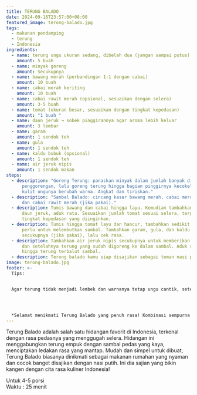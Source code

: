 ```yaml
---
title: TERUNG BALADO
date: 2024-09-16T23:57:00+08:00
featured_image: terong-balado.jpg
tags:
  - makanan pendamping
  - terung
  - Indonesia
ingredients:
  - name: terung ungu ukuran sedang, dibelah dua (jangan sampai putus)
    amount: 5 buah
  - name: minyak goreng
    amount: Secukupnya
  - name: bawang merah (perbandingan 1:1 dengan cabai)
    amount: 10 buah
  - name: cabai merah keriting
    amount: 10 buah
  - name: cabai rawit merah (opsional, sesuaikan dengan selera)
    amount: 3-5 buah
  - name: tomat (ukuran besar, sesuaikan dengan tingkat kepedasan)
    amount: "1 buah "
  - name: daun jeruk → sobek pinggirannya agar aroma lebih keluar
    amount: 3 lembar
  - name: garam
    amount: 1 sendok teh
  - name: gula
    amount: 1 sendok teh
  - name: kaldu bubuk (opsional)
    amount: 1 sendok teh
  - name: air jeruk nipis
    amount: 1 sendok makan
steps:
  - description: "Goreng Terung: panaskan minyak dalam jumlah banyak di
      penggorengan, lalu goreng terung hingga bagian pinggirnya kecokelatan dan
      kulit ungunya berubah warna. Angkat dan tiriskan."
  - description: "Sambal Balado: cincang kasar bawang merah, cabai merah keriting,
      dan cabai rawit merah (jika pakai)."
  - description: Tumis bawang dan cabai hingga layu. Kemudian tambahkan tomat dan
      daun jeruk, aduk rata. Sesuaikan jumlah tomat sesuai selera, tergantung
      tingkat kepedasan yang diinginkan.
  - description: Tumis hingga tomat layu dan hancur, tambahkan sedikit air jika
      perlu untuk melembutkan sambal. Tambahkan garam, gula, dan kaldu bubuk
      secukupnya (jika pakai), lalu cek rasa.
  - description: Tambahkan air jeruk nipis secukupnya untuk memberikan rasa segar
      dan setelahnya terung yang sudah digoreng ke dalam sambal. Aduk rata
      hingga terung terbalut sambal.
  - description: Terung balado kamu siap disajikan sebagai teman nasi putih hangat.
image: terong-balado.jpg
footer: >-
  Tips:


  Agar terung tidak menjadi lembek dan warnanya tetap ungu cantik, setelah minyak panas, tambahkan sedikit tepung beras ke dalam minyak dan aduk hingga tercampur rata. Setelah itu, masukkan terung ke dalam minyak panas yang sudah diberi tepung beras tersebut.




  *Selamat menikmati Terung Balado yang penuh rasa! Kombinasi sempurna antara pedas, asam, dan gurih ini akan membuat lidahmu bergoyang. Sajikan dengan nasi hangat dan rasakan sensasi "tastilicious" di setiap gigitan!*
---
```

Terung Balado adalah salah satu hidangan favorit di Indonesia, terkenal dengan rasa pedasnya yang menggugah selera. Hidangan ini menggabungkan terung empuk dengan sambal pedas yang kaya, menciptakan ledakan rasa yang mantap. Mudah dan simpel untuk dibuat, Terung Balado biasanya dinikmati sebagai makanan rumahan yang nyaman dan cocok banget disajikan dengan nasi putih. Ini dia sajian yang bikin kangen dengan cita rasa kuliner Indonesia!



Untuk 4-5 porsi\
Waktu : 25 menit
